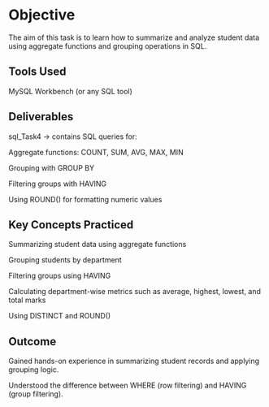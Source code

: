 # Objective

The aim of this task is to learn how to summarize and analyze student data using aggregate functions and grouping operations in SQL.

## Tools Used
MySQL Workbench (or any SQL tool)

## Deliverables

sql_Task4 → contains SQL queries for:

Aggregate functions: COUNT, SUM, AVG, MAX, MIN

Grouping with GROUP BY

Filtering groups with HAVING

Using ROUND() for formatting numeric values

## Key Concepts Practiced

Summarizing student data using aggregate functions  

Grouping students by department  

Filtering groups using HAVING

Calculating department-wise metrics such as average, highest, lowest, and total marks  

Using DISTINCT and ROUND()

## Outcome

Gained hands-on experience in summarizing student records and applying grouping logic.

Understood the difference between WHERE (row filtering) and HAVING (group filtering).
